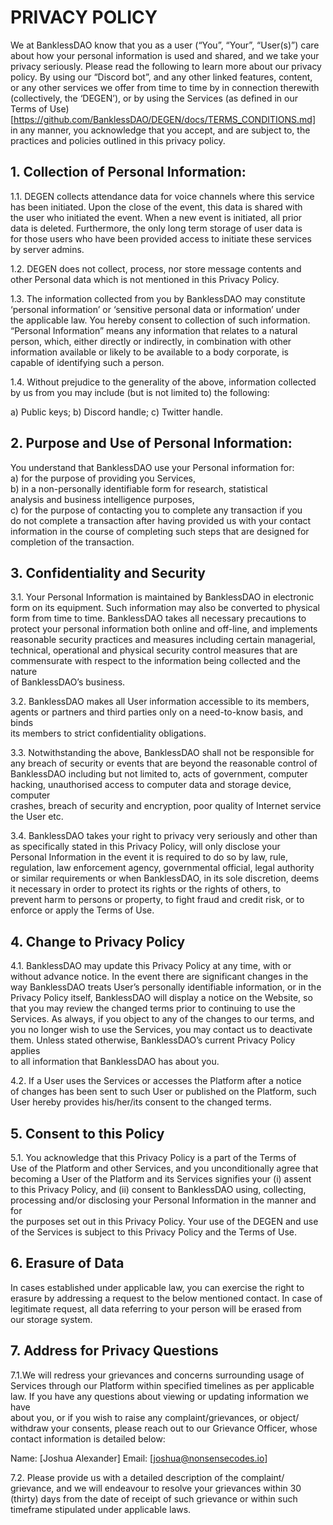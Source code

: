 # PRIVACY POLICY  
  
We at BanklessDAO know that you as a user (“You”, “Your”, “User(s)”) care  
about how your personal information is used and shared, and we take your  
privacy seriously. Please read the following to learn more about our privacy  
policy. By using our “Discord bot”, and any other linked features, content,  
or any other services we offer from time to time by in connection therewith  
(collectively, the ‘DEGEN’), or by using the Services (as defined in our  
Terms of Use) [https://github.com/BanklessDAO/DEGEN/docs/TERMS_CONDITIONS.md]  
in any manner, you acknowledge that you accept, and are subject to, the  
practices and policies outlined in this privacy policy.  

## 1.      Collection of Personal Information:  

1.1. DEGEN collects attendance data for voice channels where this service  
has been initiated. Upon the close of the event, this data is shared with  
the user who initiated the event. When a new event is initiated, all prior  
data is deleted. Furthermore, the only long term storage of user data is  
for those users who have been provided access to initiate these services  
by server admins.  

1.2. DEGEN does not collect, process, nor store message contents and  
other Personal data which is not mentioned in this Privacy Policy.  

1.3. The information collected from you by BanklessDAO may constitute  
‘personal information’ or ‘sensitive personal data or information’ under  
the applicable law. You hereby consent to collection of such information.  
“Personal Information” means any information that relates to a natural  
person, which, either directly or indirectly, in combination with other  
information available or likely to be available to a body corporate, is  
capable of identifying such a person.  

1.4. Without prejudice to the generality of the above, information collected  
by us from you may include (but is not limited to) the following:  
 
a) 	Public keys;
b) 	Discord handle;
c)  Twitter handle.
 
## 2.      Purpose and Use of Personal Information:  

You understand that BanklessDAO use your Personal information for:  
a) 	for the purpose of providing you Services,  
b) 	in a non-personally identifiable form for research, statistical  
analysis and business intelligence purposes,  
c) 	for the purpose of contacting you to complete any transaction if you  
do not complete a transaction after having provided us with your contact  
information in the course of completing such steps that are designed for  
completion of the transaction.  
 
## 3.      Confidentiality and Security  

3.1.   Your Personal Information is maintained by BanklessDAO in electronic  
form on its equipment. Such information may also be converted to physical  
form from time to time. BanklessDAO takes all necessary precautions to  
protect your personal information both online and off-line, and implements  
reasonable security practices and measures including certain managerial,  
technical, operational and physical security control measures that are  
commensurate with respect to the information being collected and the nature  
of BanklessDAO’s business.  

3.2.   BanklessDAO makes all User information accessible to its members,  
agents or partners and third parties only on a need-to-know basis, and binds  
its members to strict confidentiality obligations.  

3.3.   Notwithstanding the above, BanklessDAO shall not be responsible for  
any breach of security or events that are beyond the reasonable control of  
BanklessDAO including but not limited to, acts of government, computer  
hacking, unauthorised access to computer data and storage device, computer  
crashes, breach of security and encryption, poor quality of Internet service  
the User etc.  

3.4.   BanklessDAO takes your right to privacy very seriously and other than  
as specifically stated in this Privacy Policy, will only disclose your  
Personal Information in the event it is required to do so by law, rule,  
regulation, law enforcement agency, governmental official, legal authority  
or similar requirements or when BanklessDAO, in its sole discretion, deems  
it necessary in order to protect its rights or the rights of others, to  
prevent harm to persons or property, to fight fraud and credit risk, or to  
enforce or apply the Terms of Use.  

## 4.      Change to Privacy Policy  
 
4.1.   BanklessDAO may update this Privacy Policy at any time, with or  
without advance notice. In the event there are significant changes in the  
way BanklessDAO treats User’s personally identifiable information, or in the  
Privacy Policy itself, BanklessDAO will display a notice on the Website, so  
that you may review the changed terms prior to continuing to use the  
Services. As always, if you object to any of the changes to our terms, and  
you no longer wish to use the Services, you may contact us to deactivate  
them. Unless stated otherwise, BanklessDAO’s current Privacy Policy applies  
to all information that BanklessDAO has about you.  

4.2.   If a User uses the Services or accesses the Platform after a notice  
of changes has been sent to such User or published on the Platform, such  
User hereby provides his/her/its consent to the changed terms.  
 
## 5.      Consent to this Policy
 
5.1.   You acknowledge that this Privacy Policy is a part of the Terms of  
Use of the Platform and other Services, and you unconditionally agree that  
becoming a User of the Platform and its Services signifies your (i) assent  
to this Privacy Policy, and (ii) consent to BanklessDAO using, collecting,  
processing and/or disclosing your Personal Information in the manner and for  
the purposes set out in this Privacy Policy. Your use of the DEGEN and use  
of the Services is subject to this Privacy Policy and the Terms of Use.  

## 6.      Erasure of Data  

In cases established under applicable law, you can exercise the right to  
erasure by addressing a request to the below mentioned contact. In case of  
legitimate request, all data referring to your person will be erased from  
our storage system.  
 
 
## 7.     Address for Privacy Questions
 
7.1.We will redress your grievances and concerns surrounding usage of  
Services through our Platform within specified timelines as per applicable  
law. If you have any questions about viewing or updating information we have  
about you, or if you wish to raise any complaint/grievances, or object/  
withdraw your consents, please reach out to our Grievance Officer, whose  
contact information is detailed below:
 
Name: [Joshua Alexander]
Email: [joshua@nonsensecodes.io]
 
7.2. Please provide us with a detailed description of the complaint/  
grievance, and we will endeavour to resolve your grievances within 30  
(thirty) days from the date of receipt of such grievance or within such  
timeframe stipulated under applicable laws.  